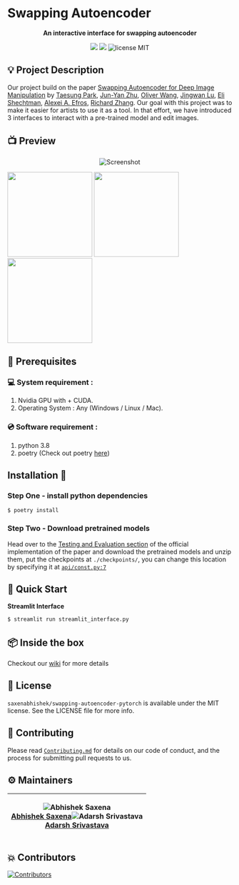 # Swapping Autoencoder

<p align="center">
<b> An interactive interface for swapping autoencoder</b>
</p>

<p align="center">
<img src="https://img.shields.io/badge/code%20style-black-000000.svg"/>
<img src="https://img.shields.io/github/issues/saxenabhishek/swapping-autoencoder-pytorch"/>
<img src="https://img.shields.io/badge/license-MIT-blue" alt="license MIT"/>
</p>

## 💡 Project Description

Our project build on the paper [Swapping Autoencoder for Deep Image Manipulation](https://arxiv.org/abs/2007.00653) by [Taesung Park](http://taesung.me/), [Jun-Yan Zhu](https://www.cs.cmu.edu/~junyanz/), [Oliver Wang](http://www.oliverwang.info/), [Jingwan Lu](https://research.adobe.com/person/jingwan-lu/), [Eli Shechtman](https://research.adobe.com/person/eli-shechtman/), [Alexei A. Efros](http://www.eecs.berkeley.edu/~efros/), [Richard Zhang](https://richzhang.github.io/). Our goal with this project was to make it easier for artists to use it as a tool. In that effort, we have introduced 3 interfaces to interact with a pre-trained model and edit images.

## 📺 Preview

<div align="center">
  <img alt="Screenshot" src="imgs/demo2.png" />
</div>

<p float="left">
  <img src="imgs/lake-3.jpg.jpg" height="190" />
  <img src="imgs/aniket-deole-T-tOgjWZ0fQ-unspl.jpg" height="190" />
  <img src="imgs/desert.jpeg.jpg" height="190" />
</p>

## 📌 Prerequisites

### 💻 System requirement :

1. Nvidia GPU with + CUDA.
2. Operating System : Any (Windows / Linux / Mac).

### 💿 Software requirement :

1. python 3.8
2. poetry (Check out poetry [here](https://python-poetry.org/))

## Installation 🔧

### Step One - install python dependencies

```shell
$ poetry install
```

### Step Two - Download pretrained models

Head over to the [Testing and Evaluation section](https://github.com/taesungp/swapping-autoencoder-pytorch#testing-and-evaluation) of the official implementation of the paper and download the pretrained models and unzip them, put the checkpoints at `./checkpoints/`, you can change this location by specifying it at [`api/const.py:7`](https://github.com/saxenabhishek/swapping-autoencoder-pytorch/blob/febc81d644847324fb78a3414b97f330bfe84021/api/const.py#L7)

## 🏁 Quick Start

**Streamlit Interface**

```sh
$ streamlit run streamlit_interface.py
```

## 📦 Inside the box

Checkout our [wiki](https://github.com/saxenabhishek/swapping-autoencoder-pytorch/wiki) for more details

## 📜 License

`saxenabhishek/swapping-autoencoder-pytorch` is available under the MIT license. See the LICENSE file for more info.

## 🤝 Contributing

Please read [`Contributing.md`](https://github.com/SRM-IST-KTR/template/blob/main/Contributing.md) for details on our code of conduct, and the process for submitting pull requests to us.

## ⚙️ Maintainers

| <p>![Abhishek Saxena](https://github.com/saxenabhishek.png?size=128)<br>[Abhishek Saxena](https://github.com/saxenabhishek)![Adarsh Srivastava](https://github.com/theAdarshSrivastava.png?size=128)<br>[Adarsh Srivastava](https://github.com/theAdarshSrivastava)</p>|
| ---------------------------------------------------------------------------------------------------------------------------------------------- |

## 💥 Contributors

<a href="https://github.com/saxenabhishek/swapping-autoencoder-pytorch/graphs/contributors">
<img src="https://contrib.rocks/image?repo=saxenabhishek/swapping-autoencoder-pytorch" alt="Contributors">
</a>
